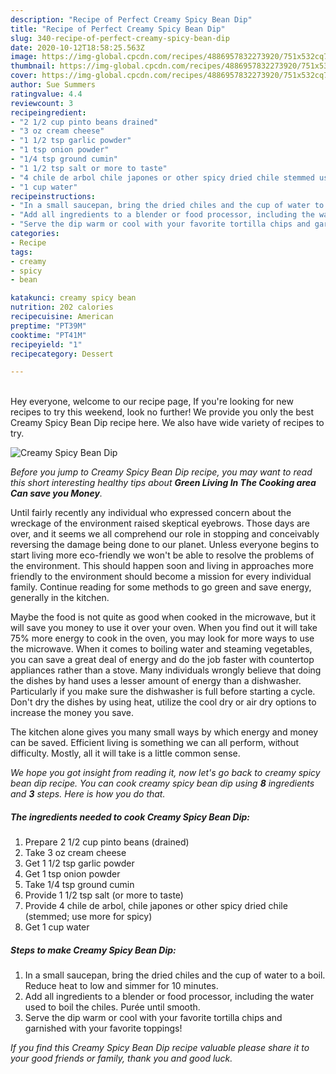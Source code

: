 ```yaml
---
description: "Recipe of Perfect Creamy Spicy Bean Dip"
title: "Recipe of Perfect Creamy Spicy Bean Dip"
slug: 340-recipe-of-perfect-creamy-spicy-bean-dip
date: 2020-10-12T18:58:25.563Z
image: https://img-global.cpcdn.com/recipes/4886957832273920/751x532cq70/creamy-spicy-bean-dip-recipe-main-photo.jpg
thumbnail: https://img-global.cpcdn.com/recipes/4886957832273920/751x532cq70/creamy-spicy-bean-dip-recipe-main-photo.jpg
cover: https://img-global.cpcdn.com/recipes/4886957832273920/751x532cq70/creamy-spicy-bean-dip-recipe-main-photo.jpg
author: Sue Summers
ratingvalue: 4.4
reviewcount: 3
recipeingredient:
- "2 1/2 cup pinto beans drained"
- "3 oz cream cheese"
- "1 1/2 tsp garlic powder"
- "1 tsp onion powder"
- "1/4 tsp ground cumin"
- "1 1/2 tsp salt or more to taste"
- "4 chile de arbol chile japones or other spicy dried chile stemmed use more for spicy"
- "1 cup water"
recipeinstructions:
- "In a small saucepan, bring the dried chiles and the cup of water to a boil. Reduce heat to low and simmer for 10 minutes."
- "Add all ingredients to a blender or food processor, including the water used to boil the chiles. Purée until smooth."
- "Serve the dip warm or cool with your favorite tortilla chips and garnished with your favorite toppings!"
categories:
- Recipe
tags:
- creamy
- spicy
- bean

katakunci: creamy spicy bean 
nutrition: 202 calories
recipecuisine: American
preptime: "PT39M"
cooktime: "PT41M"
recipeyield: "1"
recipecategory: Dessert

---
```

<br>
Hey everyone, welcome to our recipe page, If you're looking for new recipes to try this weekend, look no further! We provide you only the best Creamy Spicy Bean Dip recipe here. We also have wide variety of recipes to try.
<br>


![Creamy Spicy Bean Dip](https://img-global.cpcdn.com/recipes/4886957832273920/751x532cq70/creamy-spicy-bean-dip-recipe-main-photo.jpg)

<i>Before you jump to Creamy Spicy Bean Dip recipe, you may want to read this short interesting healthy tips about 
<strong>Green Living In The Cooking area Can save you Money</strong>.</i>
</br>

Until fairly recently any individual who expressed concern about the wreckage of the environment raised skeptical eyebrows. Those days are over, and it seems we all comprehend our role in stopping and conceivably reversing the damage being done to our planet. Unless everyone begins to start living more eco-friendly we won't be able to resolve the problems of the environment. This should happen soon and living in approaches more friendly to the environment should become a mission for every individual family. Continue reading for some methods to go green and save energy, generally in the kitchen.

Maybe the food is not quite as good when cooked in the microwave, but it will save you money to use it over your oven. When you find out it will take 75% more energy to cook in the oven, you may look for more ways to use the microwave. When it comes to boiling water and steaming vegetables, you can save a great deal of energy and do the job faster with countertop appliances rather than a stove. Many individuals wrongly believe that doing the dishes by hand uses a lesser amount of energy than a dishwasher. Particularly if you make sure the dishwasher is full before starting a cycle. Don't dry the dishes by using heat, utilize the cool dry or air dry options to increase the money you save.

The kitchen alone gives you many small ways by which energy and money can be saved. Efficient living is something we can all perform, without difficulty. Mostly, all it will take is a little common sense.


<i>We hope you got insight from reading it, now let's go back to creamy spicy bean dip recipe. You can cook creamy spicy bean dip using <strong>8</strong> ingredients and <strong>3</strong> steps. Here is how you do that.
</i>

##### The ingredients needed to cook Creamy Spicy Bean Dip:

1. Prepare 2 1/2 cup pinto beans (drained)
1. Take 3 oz cream cheese
1. Get 1 1/2 tsp garlic powder
1. Get 1 tsp onion powder
1. Take 1/4 tsp ground cumin
1. Provide 1 1/2 tsp salt (or more to taste)
1. Provide 4 chile de arbol, chile japones or other spicy dried chile (stemmed; use more for spicy)
1. Get 1 cup water


##### Steps to make Creamy Spicy Bean Dip:

1. In a small saucepan, bring the dried chiles and the cup of water to a boil. Reduce heat to low and simmer for 10 minutes.
1. Add all ingredients to a blender or food processor, including the water used to boil the chiles. Purée until smooth.
1. Serve the dip warm or cool with your favorite tortilla chips and garnished with your favorite toppings!


<i>If you find this Creamy Spicy Bean Dip recipe valuable please share it to your good friends or family, thank you and good luck.</i>
